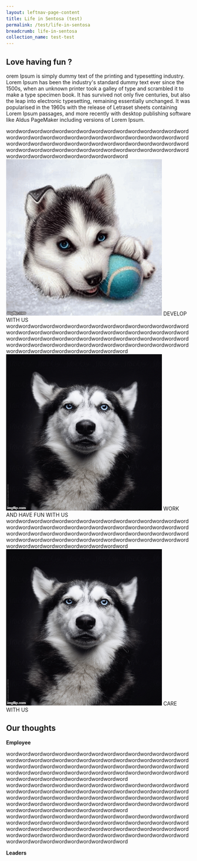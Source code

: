 ```yaml
---
layout: leftnav-page-content
title: Life in Sentosa (test)
permalink: /test/life-in-sentosa
breadcrumb: life-in-sentosa
collection_name: test-test
---
```

## Love having fun ?
orem Ipsum is simply dummy text of the printing and typesetting industry. Lorem Ipsum has been the industry's standard dummy text ever since the 1500s, when an unknown printer took a galley of type and scrambled it to make a type specimen book. It has survived not only five centuries, but also the leap into electronic typesetting, remaining essentially unchanged. It was popularised in the 1960s with the release of Letraset sheets containing Lorem Ipsum passages, and more recently with desktop publishing software like Aldus PageMaker including versions of Lorem Ipsum.  

<div class="grid-container">
  <div class="grid-item">
    wordwordwordwordwordwordwordwordwordwordwordwordwordwordwordwordwordwordwordwordwordwordwordwordwordwordwordwordwordwordwordwordwordwordwordwordwordwordwordwordwordwordwordwordwordwordwordwordwordwordwordwordwordwordwordwordwordwordwordwordwordwordwordwordwordwordwordwordwordword

  </div>
  <div class="image-text-container">
<img class="grid-image-1" src="images/test/testimagev1.gif" alt="Flowers in Chania"/>
  <span class="image-text-1">DEVELOP WITH US</span>
  </div>

  <div class="grid-item"> 
    wordwordwordwordwordwordwordwordwordwordwordwordwordwordwordwordwordwordwordwordwordwordwordwordwordwordwordwordwordwordwordwordwordwordwordwordwordwordwordwordwordwordwordwordwordwordwordwordwordwordwordwordwordwordwordwordwordwordwordwordwordwordwordwordwordwordwordwordwordword

  </div>
  
 <div class="image-text-container">
<img class="grid-image-2" src="images/test/testimagev2.gif" alt="Flowers in Chania"/>
  <span class="image-text-2">WORK AND HAVE FUN WITH US</span>
  </div>
  
  <div class="grid-item">
  wordwordwordwordwordwordwordwordwordwordwordwordwordwordwordwordwordwordwordwordwordwordwordwordwordwordwordwordwordwordwordwordwordwordwordwordwordwordwordwordwordwordwordwordwordwordwordwordwordwordwordwordwordwordwordwordwordwordwordwordwordwordwordwordwordwordwordwordwordword

  </div>
  
 <div class="image-text-container">
<img class="grid-image-3" src="images/test/testimagev3.gif" alt="Flowers in Chania"/>
  <span class="image-text-3">CARE WITH US</span>
  </div>
  
</div>
  
  
## Our thoughts
  **Employee**  
  
  <div class="grid-container-our-thoughts">
    <div class="grid-item-our-thoughts">
    wordwordwordwordwordwordwordwordwordwordwordwordwordwordwordwordwordwordwordwordwordwordwordwordwordwordwordwordwordwordwordwordwordwordwordwordwordwordwordwordwordwordwordwordwordwordwordwordwordwordwordwordwordwordwordwordwordwordwordwordwordwordwordwordwordwordwordwordwordword

   </div>
   <div class="grid-item-our-thoughts">
    wordwordwordwordwordwordwordwordwordwordwordwordwordwordwordwordwordwordwordwordwordwordwordwordwordwordwordwordwordwordwordwordwordwordwordwordwordwordwordwordwordwordwordwordwordwordwordwordwordwordwordwordwordwordwordwordwordwordwordwordwordwordwordwordwordwordwordwordwordword

   </div>
   <div class="grid-item-our-thoughts">
    wordwordwordwordwordwordwordwordwordwordwordwordwordwordwordwordwordwordwordwordwordwordwordwordwordwordwordwordwordwordwordwordwordwordwordwordwordwordwordwordwordwordwordwordwordwordwordwordwordwordwordwordwordwordwordwordwordwordwordwordwordwordwordwordwordwordwordwordwordword

   </div>
  </div>  
  
**Leaders**
  
